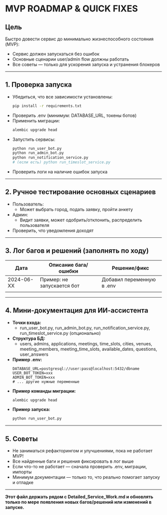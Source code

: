 # MVP ROADMAP & QUICK FIXES

## Цель

Быстро довести сервис до минимально жизнеспособного состояния (MVP):
- Сервис должен запускаться без ошибок
- Основные сценарии user/admin flow должны работать
- Все советы — только для ускорения запуска и устранения блокеров

---

## 1. Проверка запуска

- Убедиться, что все зависимости установлены:
  ```bash
  pip install -r requirements.txt
  ```
- Проверить .env (минимум: DATABASE_URL, токены ботов)
- Применить миграции:
  ```bash
  alembic upgrade head
  ```
- Запустить сервисы:
  ```bash
  python run_user_bot.py
  python run_admin_bot.py
  python run_notification_service.py
  # (если есть) python run_timeslot_service.py
  ```
- Проверить логи на наличие ошибок запуска

---

## 2. Ручное тестирование основных сценариев

- Пользователь:
  - Может выбрать город, подать заявку, пройти анкету
- Админ:
  - Видит заявки, может одобрить/отклонить, распределить пользователя
- Проверить, что уведомления доходят

---

## 3. Лог багов и решений (заполнять по ходу)

| Дата       | Описание бага/ошибки         | Решение/фикс                |
|------------|------------------------------|-----------------------------|
| 2024-06-XX | Пример: не запускается бот   | Добавил переменную в .env   |
|            |                              |                             |

---

## 4. Мини-документация для ИИ-ассистента

- **Точки входа:**
  - run_user_bot.py, run_admin_bot.py, run_notification_service.py, run_timeslot_service.py (опционально)
- **Структура БД:**
  - users, admins, applications, meetings, time_slots, cities, venues, meeting_members, meeting_time_slots, available_dates, questions, user_answers
- **Пример .env:**
  ```env
  DATABASE_URL=postgresql://user:pass@localhost:5432/dbname
  USER_BOT_TOKEN=xxx
  ADMIN_BOT_TOKEN=xxx
  # ... другие нужные переменные
  ```
- **Пример команды миграции:**
  ```bash
  alembic upgrade head
  ```
- **Пример запуска:**
  ```bash
  python run_user_bot.py
  ```

---

## 5. Советы

- Не заниматься рефакторингом и улучшениями, пока не работает MVP!
- Все найденные баги и решения фиксировать в лог выше
- Если что-то не работает — сначала проверить .env, миграции, импорты
- Минимум документации — только то, что реально помогает запуску и отладке

---

**Этот файл держать рядом с Detailed_Service_Work.md и обновлять только по мере появления новых багов/решений или изменений в запуске.** 